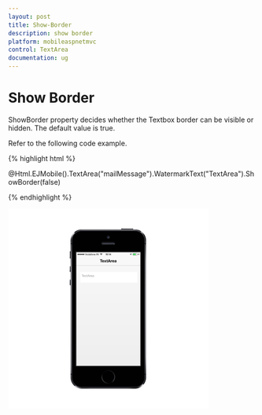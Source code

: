 ```yaml
---
layout: post
title: Show-Border
description: show border
platform: mobileaspnetmvc
control: TextArea
documentation: ug
---
```


# Show Border

ShowBorder property decides whether the Textbox border can be visible or hidden. The default value is true.

Refer to the following code example.

{% highlight html %}

@Html.EJMobile().TextArea("mailMessage").WatermarkText("TextArea").ShowBorder(false)

{% endhighlight %}

![](Show-Border_images/Show-Border_img1.png)





